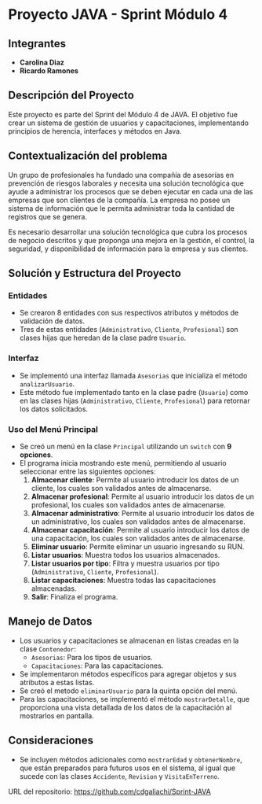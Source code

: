 # Proyecto JAVA - Sprint Módulo 4

## Integrantes
- **Carolina Diaz**
- **Ricardo Ramones**

## Descripción del Proyecto
Este proyecto es parte del Sprint del Módulo 4 de JAVA. El objetivo fue crear un sistema de gestión de usuarios y capacitaciones, implementando principios de herencia, interfaces y métodos en Java.

## Contextualización del problema
Un grupo de profesionales ha fundado una compañía de asesorías en prevención de riesgos
laborales y necesita una solución tecnológica que ayude a administrar los procesos que se
deben ejecutar en cada una de las empresas que son clientes de la compañía. La empresa no posee un sistema de información que le permita administrar toda la cantidad de registros que se genera.

Es necesario desarrollar una solución tecnológica que cubra los procesos de negocio descritos y que proponga una mejora en la gestión, el control, la seguridad, y disponibilidad de información
para la empresa y sus clientes.

## Solución y Estructura del Proyecto

### Entidades
- Se crearon 8 entidades con sus respectivos atributos y métodos de validación de datos.
- Tres de estas entidades (`Administrativo`, `Cliente`, `Profesional`) son clases hijas que heredan de la clase padre `Usuario`.

### Interfaz
- Se implementó una interfaz llamada `Asesorias` que inicializa el método `analizarUsuario`.
- Este método fue implementado tanto en la clase padre (`Usuario`) como en las clases hijas (`Administrativo`, `Cliente`, `Profesional`) para retornar los datos solicitados.

### Uso del Menú Principal
- Se creó un menú en la clase `Principal` utilizando un `switch` con **9 opciones**.
- El programa inicia mostrando este menú, permitiendo al usuario seleccionar entre las siguientes opciones:
  1. **Almacenar cliente**: Permite al usuario introducir los datos de un cliente, los cuales son validados antes de almacenarse.
  2. **Almacenar profesional**: Permite al usuario introducir los datos de un profesional, los cuales son validados antes de almacenarse.
  3. **Almacenar administrativo**: Permite al usuario introducir los datos de un administrativo, los cuales son validados antes de almacenarse.
  4. **Almacenar capacitación**: Permite al usuario introducir los datos de una capacitación, los cuales son validados antes de almacenarse.
  5. **Eliminar usuario**: Permite eliminar un usuario ingresando su RUN.
  6. **Listar usuarios**: Muestra todos los usuarios almacenados.
  7. **Listar usuarios por tipo**: Filtra y muestra usuarios por tipo (`Administrativo`, `Cliente`, `Profesional`).
  8. **Listar capacitaciones**: Muestra todas las capacitaciones almacenadas.
  9. **Salir**: Finaliza el programa.

## Manejo de Datos
- Los usuarios y capacitaciones se almacenan en listas creadas en la clase `Contenedor`:
  - `Asesorias`: Para los tipos de usuarios.
  - `Capacitaciones`: Para las capacitaciones.
- Se implementaron métodos específicos para agregar objetos y sus atributos a estas listas.
- Se creó el metodo `eliminarUsuario` para la quinta opción del menú.
- Para las capacitaciones, se implementó el método `mostrarDetalle`, que proporciona una vista detallada de los datos de la capacitación al mostrarlos en pantalla.

## Consideraciones
- Se incluyen métodos adicionales como `mostrarEdad` y `obtenerNombre`, que están preparados para futuros usos en el sistema, al igual que sucede con las clases `Accidente`, `Revision` y `VisitaEnTerreno`.

URL del repositorio: https://github.com/cdgaliachi/Sprint-JAVA
